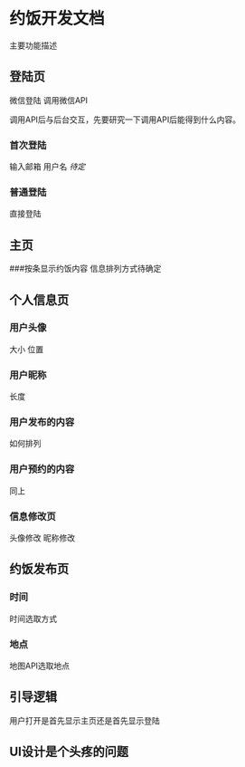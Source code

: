 
# 约饭开发文档

主要功能描述

## 登陆页
微信登陆 调用微信API 

调用API后与后台交互，先要研究一下调用API后能得到什么内容。 
### 首次登陆 
输入邮箱 用户名 *待定*
### 普通登陆 
直接登陆

## 主页
###按条显示约饭内容
信息排列方式待确定

## 个人信息页
### 用户头像
大小 位置
### 用户昵称
长度 
### 用户发布的内容
如何排列
### 用户预约的内容
同上
### 信息修改页
头像修改 昵称修改 
## 约饭发布页
### 时间
时间选取方式
### 地点 
地图API选取地点
 
## 引导逻辑
用户打开是首先显示主页还是首先显示登陆
## UI设计是个头疼的问题



